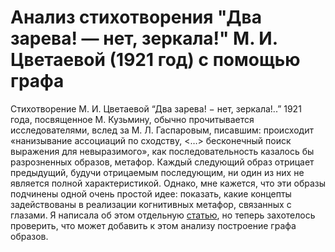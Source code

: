 # Анализ стихотворения "Два зарева! — нет, зеркала́!" М. И. Цветаевой (1921 год) с помощью графа

Стихотворение М. И. Цветаевой “Два зарева! − нет, зеркала!..” 1921 года, посвященное М. Кузьмину, обычно прочитывается исследователями, вслед за М. Л. Гаспаровым, писавшим: происходит «нанизывание ассоциаций по сходству, <…> бесконечный поиск выражения для невыразимого», как последовательность казалось бы разрозненных образов, метафор. Каждый следующий образ отрицает предыдущий, будучи отрицаемым последующим, ни один из них не является полной характеристикой. Однако, мне кажется, что эти образы подчинены одной очень простой идее: показать, какие концепты задействованы в реализации когнитивных метафор, связанных с глазами. Я написала об этом отдельную [статью](http://mkmf.net/images/doc/2019_studia%20slavica.pdf), но теперь захотелось проверить, что может добавить к этом анализу построение графа образов. 



